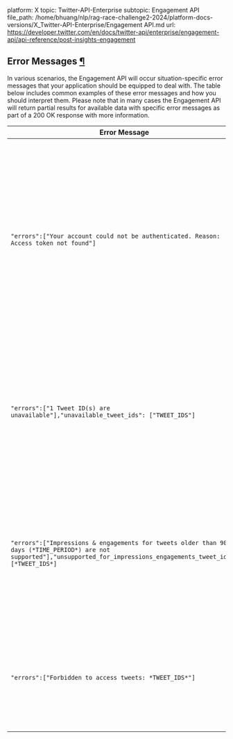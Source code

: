 platform: X
topic: Twitter-API-Enterprise
subtopic: Engagement API
file_path: /home/bhuang/nlp/rag-race-challenge2-2024/platform-docs-versions/X_Twitter-API-Enterprise/Engagement API.md
url: https://developer.twitter.com/en/docs/twitter-api/enterprise/engagement-api/api-reference/post-insights-engagement


## Error Messages [¶](#error-messages- "Permalink to this headline")

In various scenarios, the Engagement API will occur situation-specific error messages that your application should be equipped to deal with. The table below includes common examples of these error messages and how you should interpret them. Please note that in many cases the Engagement API will return partial results for available data with specific error messages as part of a 200 OK response with more information.

| Error Message | Description |
| --- | --- |
| `"errors":["Your account could not be authenticated. Reason: Access token not found"]` | An error in the authentication component of the request. The “Reason” should provide information that is helpful to troubleshoot the error. In cases where you are not able to resolve, please send the full error, including the “Reason”, to our support team. |
| `"errors":["1 Tweet ID(s) are unavailable"],"unavailable_tweet_ids": ["TWEET_IDS"]` | The Tweet ID or IDs you have requested are no longer available, usually indicating that they have been deleted or are no longer publicly available for another reason. |
| `"errors":["Impressions & engagements for tweets older than 90 days (*TIME_PERIOD*) are not supported"],"unsupported_for_impressions_engagements_tweet_ids":[*TWEET_IDS*]` | The Tweet ID or IDs you have requested specific to the /totals endpoint are not 90 days or newer and are thus not available for returning the impressions or engagements metrics. |
| `"errors":["Forbidden to access tweets: *TWEET_IDS*"]` | The Tweet ID or IDs you have requested are not available based on the authentication token you are using to retrieve data on behalf of a third party. |